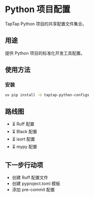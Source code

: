 # Python 项目配置

TapTap Python 项目的共享配置文件集合。

## 用途

提供 Python 项目的标准化开发工具配置。

## 使用方法

### 安装

```bash
uv pip install -U taptap-python-configs
```

## 路线图

- ⏳ Ruff 配置
- ⏳ Black 配置
- ⏳ isort 配置
- ⏳ mypy 配置

## 下一步行动项

- 创建 Ruff 配置文件
- 创建 pyproject.toml 模板
- 添加 pre-commit 配置